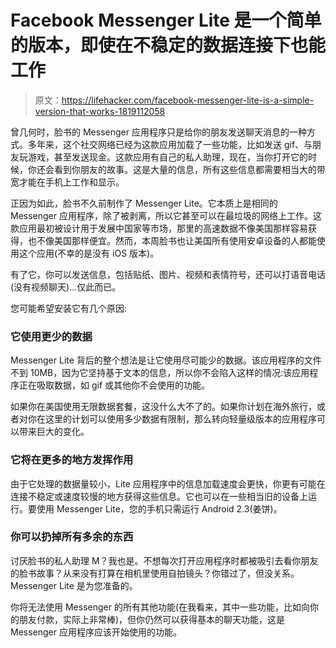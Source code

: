 # Facebook Messenger Lite 是一个简单的版本，即使在不稳定的数据连接下也能工作

> 原文：<https://lifehacker.com/facebook-messenger-lite-is-a-simple-version-that-works-1819112058>

曾几何时，脸书的 Messenger 应用程序只是给你的朋友发送聊天消息的一种方式。多年来，这个社交网络已经为这款应用加载了一些功能，比如发送 gif、与朋友玩游戏，甚至发送现金。这款应用有自己的私人助理，现在，当你打开它的时候，你还会看到你朋友的故事。这是大量的信息，所有这些信息都需要相当大的带宽才能在手机上工作和显示。



正因为如此，脸书不久前制作了 Messenger Lite。它本质上是相同的 Messenger 应用程序，除了被剥离，所以它甚至可以在最垃圾的网络上工作。这款应用最初被设计用于发展中国家等市场，那里的高速数据不像美国那样容易获得，也不像美国那样便宜。然而，本周脸书也让美国所有使用安卓设备的人都能使用这个应用(不幸的是没有 iOS 版本)。

有了它，你可以发送信息，包括贴纸、图片、视频和表情符号，还可以打语音电话(没有视频聊天)…仅此而已。

您可能希望安装它有几个原因:

### 它使用更少的数据

Messenger Lite 背后的整个想法是让它使用尽可能少的数据。该应用程序的文件不到 10MB，因为它坚持基于文本的信息，所以你不会陷入这样的情况:该应用程序正在吸取数据，如 gif 或其他你不会使用的功能。

如果你在美国使用无限数据套餐，这没什么大不了的。如果你计划在海外旅行，或者对你在这里的计划可以使用多少数据有限制，那么转向轻量级版本的应用程序可以带来巨大的变化。

### 它将在更多的地方发挥作用

由于它处理的数据量较小，Lite 应用程序中的信息加载速度会更快，你更有可能在连接不稳定或速度较慢的地方获得这些信息。它也可以在一些相当旧的设备上运行。要使用 Messenger Lite，您的手机只需运行 Android 2.3(姜饼)。

### 你可以扔掉所有多余的东西

讨厌脸书的私人助理 M？我也是。不想每次打开应用程序时都被吸引去看你朋友的脸书故事？从来没有打算在相机里使用自拍镜头？你错过了，但没关系。Messenger Lite 是为您准备的。

你将无法使用 Messenger 的所有其他功能(在我看来，其中一些功能，比如向你的朋友付款，实际上非常棒)，但你仍然可以获得基本的聊天功能，这是 Messenger 应用程序应该开始使用的功能。